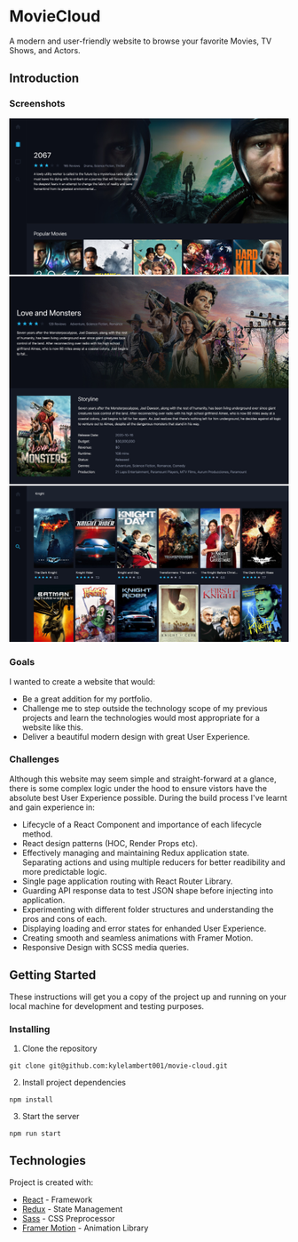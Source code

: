 # MovieCloud

A modern and user-friendly website to browse your favorite Movies, TV Shows, and Actors.

## Introduction
### Screenshots

![movies](./src/assets/images/movies.jpg)
![movie-detail](./src/assets/images/movie-detail.jpg)
![search](./src/assets/images/search.jpg)

### Goals

I wanted to create a website that would:

- Be a great addition for my portfolio.
- Challenge me to step outside the technology scope of my previous projects and learn the technologies would most appropriate for a website like this.
- Deliver a beautiful modern design with great User Experience.

### Challenges

Although this website may seem simple and straight-forward at a glance, there is some complex logic under the hood to ensure vistors have the absolute best User Experience possible. During the build process I've learnt and gain experience in:

- Lifecycle of a React Component and importance of each lifecycle method.
- React design patterns (HOC, Render Props etc).
- Effectively managing and maintaining Redux application state. Separating actions and using multiple reducers for better readibility and more predictable logic.
- Single page application routing with React Router Library.
- Guarding API response data to test JSON shape before injecting into application.
- Experimenting with different folder structures and understanding the pros and cons of each.
- Displaying loading and error states for enhanded User Experience.
- Creating smooth and seamless animations with Framer Motion.
- Responsive Design with SCSS media queries.

## Getting Started

These instructions will get you a copy of the project up and running on your local machine for development and testing purposes.

### Installing

1. Clone the repository

```
git clone git@github.com:kylelambert001/movie-cloud.git
```

2. Install project dependencies

```
npm install
```

3. Start the server

```
npm run start
```

## Technologies

Project is created with:

- [React](https://reactjs.org/) - Framework
- [Redux](https://redux.js.org/) - State Management
- [Sass](https://sass-lang.com/) - CSS Preprocessor
- [Framer Motion](https://www.framer.com/motion/) - Animation Library
